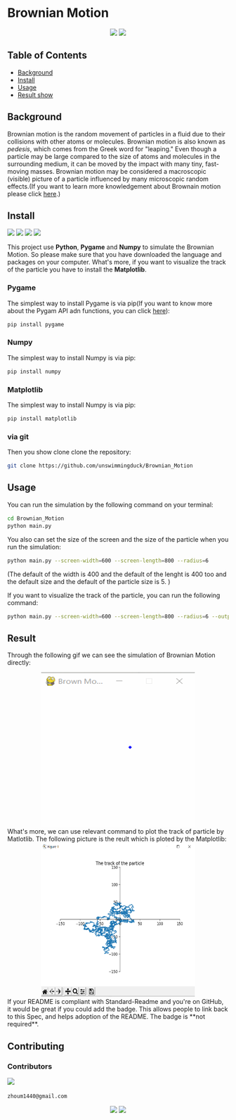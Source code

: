 # Brownian Motion
<div align=center><img src="https://img.shields.io/badge/Python-3776AB?style=for-the-badge&logo=python&logoColor=white"> <img src="https://img.shields.io/badge/Visual_Studio_Code-0078D4?style=for-the-badge&logo=visual%20studio%20code&logoColor=white">  </div>

## Table of Contents

- [Background](#background)
- [Install](#install)
- [Usage](#usage)
- [Result show](#badge)

## Background

Brownian motion is the random movement of particles in a fluid due to their collisions with other atoms or molecules. Brownian motion is also known as _pedesis_, which comes from the Greek word for "leaping." Even though a particle may be large compared to the size of atoms and molecules in the surrounding medium, it can be moved by the impact with many tiny, fast-moving masses. Brownian motion may be considered a macroscopic (visible) picture of a particle influenced by many microscopic random effects.(If you want to learn more knowledgement about Brownain motion please click [here](https://www.thoughtco.com/brownian-motion-definition-and-explanation-4134272).)

## Install
<a> <img src="https://img.shields.io/badge/Python-3.X.-blue">    <img src="https://img.shields.io/badge/Matplotlib----orange">  <img src="https://img.shields.io/badge/Pygame----green">  <img src="https://img.shields.io/badge/Numpy----red"> </a>




This project use **Python**, **Pygame** and **Numpy** to simulate the Brownian Motion. So please make sure that you have downloaded the language and packages on your computer. What's more, if you want to visualize the track of the particle you have to install the **Matplotlib**.

### Pygame
The simplest way to install Pygame is via pip(If you want to know more about the Pygam API adn functions, you can click [here]()):

```sh
pip install pygame
```
### Numpy
The simplest way to install Numpy is via pip:

```sh
pip install numpy
```
### Matplotlib
The simplest way to install Numpy is via pip:

```sh
pip install matplotlib
```
### via git
Then you show clone clone the repository:
```sh
git clone https://github.com/unswimmingduck/Brownian_Motion
```


## Usage
You can run the simulation by the following command on your terminal:
```sh
cd Brownian_Motion
python main.py
```

You also can set the size of the screen and the size of the particle when you run the simulation:
```sh
python main.py --screen-width=600 --screen-length=800 --radius=6
```
(The default of the width is 400 and the default of the lenght is 400 too and the default size and the default of the particle size is 5. )

If you want to visualize the track of the particle, you can run the following command:
```sh
python main.py --screen-width=600 --screen-length=800 --radius=6 --output-track=True
```


## Result
Through the following gif we can see the simulation of Brownian Motion directly:
<div align=center>
<img src="https://github.com/unswimmingduck/SoC_JdeRobot/blob/master/Brownain_Motion/result/result.gif" width="350" height="350">
</div>
What's more, we can use relevant command to plot the track of particle by Matlotlib. The following picture is the reult which is ploted by the Matplotlib:
<div align=center>
<img src="https://github.com/unswimmingduck/SoC_JdeRobot/blob/master/Brownain_Motion/result/result.png" width="350" height="350">
</div>
If your README is compliant with Standard-Readme and you're on GitHub, it would be great if you could add the badge. This allows people to link back to this Spec, and helps adoption of the README. The badge is **not required**.


## Contributing


### Contributors

<a> <img src="https://img.shields.io/badge/Gmail-D14836?style=for-the-badge&logo=gmail&logoColor=white" /></a>
```sh
zhoum1440@gmail.com
```
<div align=center> <img src=" 
https://img.shields.io/badge/AMD-Ryzen_7_5000X-ED1C24?style=for-the-badge&logo=amd&logoColor=white">   <img src=" 
https://img.shields.io/badge/NVIDIA-RTX3050-76B900?style=for-the-badge&logo=nvidia&logoColor=white"></div>
